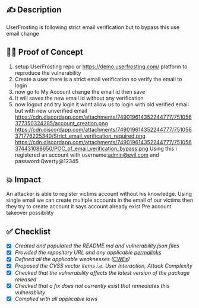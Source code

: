 ## ✍️ Description
UserFrosting is following strict email verification but to bypass this use email change 
## 🕵️‍♂️ Proof of Concept 
1. setup UserFrosting repo or https://demo.userfrosting.com/ platform to reproduce the vulnerability
2. Create a user there is a strict email verification so verify the email to login
3. now go to My Account change the email id then save
4. It will saves the new email id without any verification
5. now logout and try login it wont allow us to login with old verified email but with new unverified email
https://cdn.discordapp.com/attachments/749019614352244777/751056377350324285/account_creation.png
https://cdn.discordapp.com/attachments/749019614352244777/751056371776225340/Strict_email_verification_required.png
https://cdn.discordapp.com/attachments/749019614352244777/751056374431088650/POC_of_email_verification_bypass.png
Using this i registered an account with 
username:admin@evil.com and password:Qwerty@12345
## 💥 Impact
An attacker is able to register victims account without his knowledge.
Using single email we can create multiple accounts in the email of our victims then they try to create account it says account already exist
Pre account takeover possibility
## ✅ Checklist
- [x] _Created and populated the README.md and vulnerability.json files_
- [x] _Provided the repository URL and any applicable [permalinks]([https://help.github.com/en/github/managing-files-in-a-repository/getting-permanent-links-to-files](https://help.github.com/en/github/managing-files-in-a-repository/getting-permanent-links-to-files))_
- [x] _Defined all the applicable weaknesses ([CWEs]([https://cwe.mitre.org/](https://cwe.mitre.org/)))_
- [x] _Proposed the CVSS vector items i.e. User Interaction, Attack Complexity_
- [x] _Checked that the vulnerability affects the latest version of the package released_
- [x] _Checked that a fix does not currently exist that remediates this vulnerability_
- [x] _Complied with all applicable laws_
